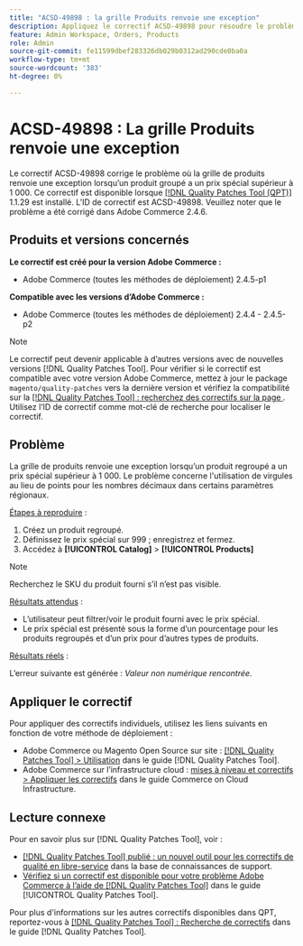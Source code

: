 ```yaml
---
title: "ACSD-49898 : la grille Produits renvoie une exception"
description: Appliquez le correctif ACSD-49898 pour résoudre le problème Adobe Commerce où la grille de produits renvoie une exception lorsqu’un produit groupé a un prix spécial supérieur à 1 000.
feature: Admin Workspace, Orders, Products
role: Admin
source-git-commit: fe11599dbef283326db029b0312ad290cde0ba0a
workflow-type: tm+mt
source-wordcount: '383'
ht-degree: 0%

---
```


# ACSD-49898 : La grille Produits renvoie une exception

Le correctif ACSD-49898 corrige le problème où la grille de produits renvoie une exception lorsqu’un produit groupé a un prix spécial supérieur à 1 000. Ce correctif est disponible lorsque [[!DNL Quality Patches Tool (QPT)]](https://experienceleague.adobe.com/en/docs/commerce-knowledge-base/kb/announcements/commerce-announcements/magento-quality-patches-released-new-tool-to-self-serve-quality-patches) 1.1.29 est installé. L’ID de correctif est ACSD-49898. Veuillez noter que le problème a été corrigé dans Adobe Commerce 2.4.6.

## Produits et versions concernés

**Le correctif est créé pour la version Adobe Commerce :**

* Adobe Commerce (toutes les méthodes de déploiement) 2.4.5-p1

**Compatible avec les versions d’Adobe Commerce :**

* Adobe Commerce (toutes les méthodes de déploiement) 2.4.4 - 2.4.5-p2

>[!NOTE]
>
>Le correctif peut devenir applicable à d’autres versions avec de nouvelles versions [!DNL Quality Patches Tool]. Pour vérifier si le correctif est compatible avec votre version Adobe Commerce, mettez à jour le package `magento/quality-patches` vers la dernière version et vérifiez la compatibilité sur la [[!DNL Quality Patches Tool] : recherchez des correctifs sur la page ](https://experienceleague.adobe.com/tools/commerce-quality-patches/index.html). Utilisez l’ID de correctif comme mot-clé de recherche pour localiser le correctif.

## Problème

La grille de produits renvoie une exception lorsqu’un produit regroupé a un prix spécial supérieur à 1 000. Le problème concerne l&#39;utilisation de virgules au lieu de points pour les nombres décimaux dans certains paramètres régionaux.

<u>Étapes à reproduire</u> :

1. Créez un produit regroupé.
1. Définissez le prix spécial sur 999 ; enregistrez et fermez.
1. Accédez à **[!UICONTROL Catalog]** > **[!UICONTROL Products]**

>[!NOTE]
>
>Recherchez le SKU du produit fourni s’il n’est pas visible.

<u>Résultats attendus</u> :

* L’utilisateur peut filtrer/voir le produit fourni avec le prix spécial.
* Le prix spécial est présenté sous la forme d’un pourcentage pour les produits regroupés et d’un prix pour d’autres types de produits.

<u>Résultats réels</u> :

L’erreur suivante est générée : *Valeur non numérique rencontrée*.

## Appliquer le correctif

Pour appliquer des correctifs individuels, utilisez les liens suivants en fonction de votre méthode de déploiement :

* Adobe Commerce ou Magento Open Source sur site : [[!DNL Quality Patches Tool] > Utilisation](/help/tools/quality-patches-tool/usage.md) dans le guide [!DNL Quality Patches Tool].
* Adobe Commerce sur l’infrastructure cloud : [mises à niveau et correctifs > Appliquer les correctifs](https://experienceleague.adobe.com/docs/commerce-cloud-service/user-guide/develop/upgrade/apply-patches.html) dans le guide Commerce on Cloud Infrastructure.

## Lecture connexe

Pour en savoir plus sur [!DNL Quality Patches Tool], voir :

* [[!DNL Quality Patches Tool] publié : un nouvel outil pour les correctifs de qualité en libre-service](https://experienceleague.adobe.com/en/docs/commerce-knowledge-base/kb/announcements/commerce-announcements/magento-quality-patches-released-new-tool-to-self-serve-quality-patches) dans la base de connaissances de support.
* [Vérifiez si un correctif est disponible pour votre problème Adobe Commerce à l’aide de  [!DNL Quality Patches Tool]](/help/tools/quality-patches-tool/patches-available-in-qpt/check-patch-for-magento-issue-with-magento-quality-patches.md) dans le guide [!UICONTROL Quality Patches Tool].


Pour plus d&#39;informations sur les autres correctifs disponibles dans QPT, reportez-vous à [[!DNL Quality Patches Tool] : Recherche de correctifs](https://experienceleague.adobe.com/tools/commerce-quality-patches/index.html) dans le guide [!DNL Quality Patches Tool].
